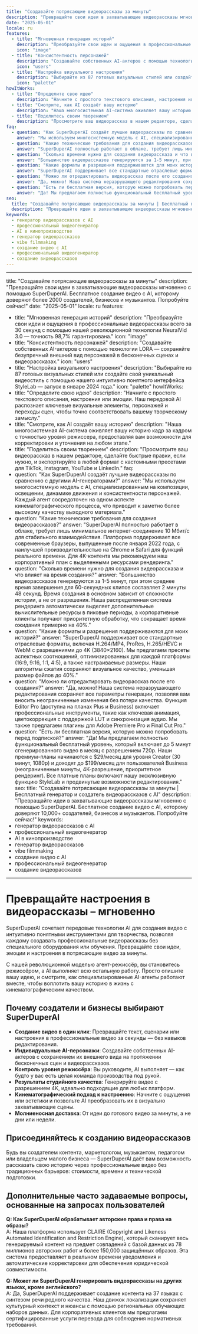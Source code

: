 ```yaml
---
title: "Создавайте потрясающие видеорассказы за минуты"
description: "Превращайте свои идеи в захватывающие видеорассказы мгновенно с помощью SuperDuperAI. Бесплатное создание видео с AI, которому доверяют более 2000 создателей, бизнесов и музыкантов. Попробуйте сейчас!"
date: "2025-05-01"
locale: ru
features:
  - title: "Мгновенная генерация историй"
    description: "Преобразуйте свои идеи и ощущения в профессиональные видеорассказы всего за 30 секунд с помощью нашей революционной технологии NeuralVid 3.0 — точность 98,7% гарантирована."
    icon: "image"
  - title: "Консистентность персонажей"
    description: "Создавайте собственных AI-актеров с помощью технологии LORA — сохраняйте безупречный внешний вид персонажей в бесконечных сценах и видеорассказах."
    icon: "users"
  - title: "Настройка визуального настроения"
    description: "Выбирайте из 87 готовых визуальных стилей или создайте свой уникальный видеостиль с помощью нашего интуитивно понятного интерфейса StyleLab — запуск в январе 2024 года."
    icon: "palette"
howItWorks:
  - title: "Определите свою идею"
    description: "Начните с простого текстового описания, настроения или эмоции. Наш передовой AI распознает ключевые визуальные элементы, персонажей и переходы сцен, чтобы точно соответствовать вашему творческому замыслу."
  - title: "Смотрите, как AI создаёт вашу историю"
    description: "Наша многосистемная AI-система оживляет вашу историю кадр за кадром с точностью уровня режиссера, предоставляя вам возможности для корректировки и уточнения на любом этапе."
  - title: "Поделитесь своим творением"
    description: "Просмотрите ваш видеорассказ в нашем редакторе, сделайте быстрые правки, если нужно, и экспортируйте в любой формат с кастомными пресетами для TikTok, Instagram, YouTube и LinkedIn."
faq:
  - question: "Как SuperDuperAI создаёт лучшие видеорассказы по сравнению с другими AI-генераторами?"
    answer: "Мы используем многосистемную модель с AI, специализированным на композиции, освещении, динамике движения и консистентности персонажей. Каждый агент сосредоточен на одном аспекте кинематографического процесса, что приводит к заметно более высокому качеству выходного материала."
  - question: "Какие технические требования для создания видеорассказов?"
    answer: "SuperDuperAI полностью работает в облаке, требует лишь минимальное интернет-соединение 10 Мбит/с для стабильного взаимодействия. Платформа поддерживает все современные браузеры, выпущенные после января 2022 года, с наилучшей производительностью на Chrome и Safari для функций реального времени. Для 4K-контента мы рекомендуем наш корпоративный план с выделенными ресурсами рендеринга."
  - question: "Сколько времени нужно для создания видеорассказа и что влияет на время создания?"
    answer: "Большинство видеорассказов генерируются за 1-5 минут, при этом среднее время завершения для 60-секундных клипов составляет 2 минуты 48 секунд. Время создания в основном зависит от сложности истории, а не от разрешения. Наша распределенная система рендеринга автоматически выделяет дополнительные вычислительные ресурсы в пиковые периоды, а корпоративные клиенты получают приоритетную обработку, что сокращает время ожидания примерно на 40%."
  - question: "Какие форматы и разрешения поддерживаются для моих историй?"
    answer: "SuperDuperAI поддерживает все стандартные отраслевые форматы, включая H.264/MP4, ProRes, H.265/HEVC и WebM с разрешениями до 4K (3840×2160). Мы предлагаем пресеты аспектных соотношений, оптимизированных для каждой платформы (16:9, 9:16, 1:1, 4:5), а также настраиваемые размеры. Наши алгоритмы сжатия сохраняют визуальное качество, уменьшая размер файлов до 40%."
  - question: "Можно ли отредактировать видеорассказ после его создания?"
    answer: "Да, можно! Наша система неразрушающего редактирования сохраняет все параметры генерации, позволяя вам вносить неограниченные изменения без потери качества. Функция Editor Pro (доступна на планах Plus и Business) включает профессиональные инструменты, такие как ключевая анимация, цветокоррекция с поддержкой LUT и синхронизация аудио. Мы также предлагаем плагины для Adobe Premiere Pro и Final Cut Pro."
  - question: "Есть ли бесплатная версия, которую можно попробовать перед подпиской?"
    answer: "Да! Мы предлагаем полностью функциональный бесплатный уровень, который включает до 5 минут сгенерированного видео в месяц с разрешением 720p. Наши премиум-планы начинаются с $29/месяц для уровня Creator (30 минут, 1080p) и доходят до $199/месяц для пользователей Business (неограниченные минуты, 4K-разрешение, приоритетное рендеринг). Все платные планы включают нашу эксклюзивную функцию StyleLab и продвинутые возможности редактирования."
seo:
  title: "Создавайте потрясающие видеорассказы за минуты | Бесплатный генератор и создатель видеорассказов с AI"
  description: "Превращайте идеи в захватывающие видеорассказы мгновенно с помощью SuperDuperAI. Бесплатное создание видео с AI, которому доверяют 10,000+ создателей, бизнесов и музыкантов. Попробуйте сейчас!"
keywords:
  - генератор видеорассказов с AI
  - профессиональный видеогенератор
  - AI в кинопроизводстве
  - генератор видеорассказов
  - vibe filmmaking
  - создание видео с AI
  - профессиональный видеогенератор
  - создание видеорассказов
---
```


---
title: "Создавайте потрясающие видеорассказы за минуты"
description: "Превращайте свои идеи в захватывающие видеорассказы мгновенно с помощью SuperDuperAI. Бесплатное создание видео с AI, которому доверяют более 2000 создателей, бизнесов и музыкантов. Попробуйте сейчас!"
date: "2025-05-01"
locale: ru
features:
  - title: "Мгновенная генерация историй"
    description: "Преобразуйте свои идеи и ощущения в профессиональные видеорассказы всего за 30 секунд с помощью нашей революционной технологии NeuralVid 3.0 — точность 98,7% гарантирована."
    icon: "image"
  - title: "Консистентность персонажей"
    description: "Создавайте собственных AI-актеров с помощью технологии LORA — сохраняйте безупречный внешний вид персонажей в бесконечных сценах и видеорассказах."
    icon: "users"
  - title: "Настройка визуального настроения"
    description: "Выбирайте из 87 готовых визуальных стилей или создайте свой уникальный видеостиль с помощью нашего интуитивно понятного интерфейса StyleLab — запуск в январе 2024 года."
    icon: "palette"
howItWorks:
  - title: "Определите свою идею"
    description: "Начните с простого текстового описания, настроения или эмоции. Наш передовой AI распознает ключевые визуальные элементы, персонажей и переходы сцен, чтобы точно соответствовать вашему творческому замыслу."
  - title: "Смотрите, как AI создаёт вашу историю"
    description: "Наша многосистемная AI-система оживляет вашу историю кадр за кадром с точностью уровня режиссера, предоставляя вам возможности для корректировки и уточнения на любом этапе."
  - title: "Поделитесь своим творением"
    description: "Просмотрите ваш видеорассказ в нашем редакторе, сделайте быстрые правки, если нужно, и экспортируйте в любой формат с кастомными пресетами для TikTok, Instagram, YouTube и LinkedIn."
faq:
  - question: "Как SuperDuperAI создаёт лучшие видеорассказы по сравнению с другими AI-генераторами?"
    answer: "Мы используем многосистемную модель с AI, специализированным на композиции, освещении, динамике движения и консистентности персонажей. Каждый агент сосредоточен на одном аспекте кинематографического процесса, что приводит к заметно более высокому качеству выходного материала."
  - question: "Какие технические требования для создания видеорассказов?"
    answer: "SuperDuperAI полностью работает в облаке, требует лишь минимальное интернет-соединение 10 Мбит/с для стабильного взаимодействия. Платформа поддерживает все современные браузеры, выпущенные после января 2022 года, с наилучшей производительностью на Chrome и Safari для функций реального времени. Для 4K-контента мы рекомендуем наш корпоративный план с выделенными ресурсами рендеринга."
  - question: "Сколько времени нужно для создания видеорассказа и что влияет на время создания?"
    answer: "Большинство видеорассказов генерируются за 1-5 минут, при этом среднее время завершения для 60-секундных клипов составляет 2 минуты 48 секунд. Время создания в основном зависит от сложности истории, а не от разрешения. Наша распределенная система рендеринга автоматически выделяет дополнительные вычислительные ресурсы в пиковые периоды, а корпоративные клиенты получают приоритетную обработку, что сокращает время ожидания примерно на 40%."
  - question: "Какие форматы и разрешения поддерживаются для моих историй?"
    answer: "SuperDuperAI поддерживает все стандартные отраслевые форматы, включая H.264/MP4, ProRes, H.265/HEVC и WebM с разрешениями до 4K (3840×2160). Мы предлагаем пресеты аспектных соотношений, оптимизированных для каждой платформы (16:9, 9:16, 1:1, 4:5), а также настраиваемые размеры. Наши алгоритмы сжатия сохраняют визуальное качество, уменьшая размер файлов до 40%."
  - question: "Можно ли отредактировать видеорассказ после его создания?"
    answer: "Да, можно! Наша система неразрушающего редактирования сохраняет все параметры генерации, позволяя вам вносить неограниченные изменения без потери качества. Функция Editor Pro (доступна на планах Plus и Business) включает профессиональные инструменты, такие как ключевая анимация, цветокоррекция с поддержкой LUT и синхронизация аудио. Мы также предлагаем плагины для Adobe Premiere Pro и Final Cut Pro."
  - question: "Есть ли бесплатная версия, которую можно попробовать перед подпиской?"
    answer: "Да! Мы предлагаем полностью функциональный бесплатный уровень, который включает до 5 минут сгенерированного видео в месяц с разрешением 720p. Наши премиум-планы начинаются с $29/месяц для уровня Creator (30 минут, 1080p) и доходят до $199/месяц для пользователей Business (неограниченные минуты, 4K-разрешение, приоритетное рендеринг). Все платные планы включают нашу эксклюзивную функцию StyleLab и продвинутые возможности редактирования."
seo:
  title: "Создавайте потрясающие видеорассказы за минуты | Бесплатный генератор и создатель видеорассказов с AI"
  description: "Превращайте идеи в захватывающие видеорассказы мгновенно с помощью SuperDuperAI. Бесплатное создание видео с AI, которому доверяют 10,000+ создателей, бизнесов и музыкантов. Попробуйте сейчас!"
keywords:
  - генератор видеорассказов с AI
  - профессиональный видеогенератор
  - AI в кинопроизводстве
  - генератор видеорассказов
  - vibe filmmaking
  - создание видео с AI
  - профессиональный видеогенератор
  - создание видеорассказов
---

# Превращайте настроения в видеорассказы – мгновенно

SuperDuperAI сочетает передовые технологии AI для создания видео с интуитивно понятными инструментами для творчества, позволяя каждому создавать профессиональные видеорассказы без специального оборудования или обучения. Превращайте свои идеи, эмоции и настроения в потрясающие видео за минуты.

С нашей революционной моделью агент-режиссёр, вы становитесь режиссёром, а AI выполняет всю остальную работу. Просто опишите вашу идею, и смотрите, как специализированные AI-агенты работают вместе, чтобы воплотить вашу историю в жизнь с кинематографическим качеством.

## Почему создатели и бизнесы выбирают SuperDuperAI

- **Создание видео в один клик**: Превращайте текст, сценарии или настроения в профессиональные видео за секунды — без навыков редактирования.
- **Индивидуальные AI-персонажи**: Создавайте собственных AI-актеров с сохранением их внешнего вида на протяжении бесконечных сцен и видеорассказов.
- **Контроль уровня режиссёра**: Вы руководите, AI выполняет — как будто у вас есть целая команда производства под рукой.
- **Результаты студийного качества**: Генерируйте видео с разрешением 4K, идеально подходящие для любых платформ.
- **Кинематографический подход к настроению**: Начните с ощущения или эстетики и позвольте AI преобразовать их в визуально захватывающие сцены.
- **Молниеносная доставка**: От идеи до готового видео за минуты, а не дни или недели.

## Присоединяйтесь к созданию видеорассказов

Будь вы создателем контента, маркетологом, музыкантом, педагогом или владельцем малого бизнеса — SuperDuperAI даёт вам возможность рассказать свою историю через профессиональные видео без традиционных барьеров: стоимости, времени и технической подготовки.

## Дополнительные часто задаваемые вопросы, основанные на запросах пользователей

**Q: Как SuperDuperAI обрабатывает авторские права и права на образы?**  
A: Наша платформа использует CLAIRE (Copyright and Likeness Automated Identification and Restriction Engine), который сканирует весь генерируемый контент на предмет совпадений с базой данных из 78 миллионов авторских работ и более 150,000 защищённых образов. Эта система предоставляет в реальном времени уведомления и автоматические корректировки для обеспечения юридической совместимости.

**Q: Может ли SuperDuperAI генерировать видеорассказы на других языках, кроме английского?**  
A: Да, SuperDuperAI поддерживает создание контента на 37 языках с синтезом речи родного качества. Наш движок локализации сохраняет культурный контекст и нюансы с помощью региональных обучающих наборов данных. Для корпоративных клиентов мы предлагаем сертифицированные услуги перевода для соблюдения нормативных требований.
